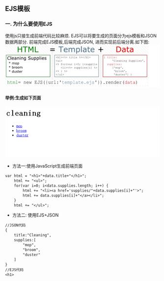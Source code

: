 ## EJS模板
### 一. 为什么要使用EJS
使用js只接生成前端代码比较麻烦. EJS可以将要生成的页面分为ejs模板和JSON数据两部分. 前端完成EJS模板,后端完成JSON, 进而实现前后端分离.如下图:
![](img/1.png)
#### 举例:生成如下页面
![](img/2.png)
- 方法一:使用JavaScript生成前端页面
```
var html = "<h1>"+data.title+"</h1>";
    html += "<ul>"; 
    for(var i=0; i<data.supplies.length; i++) {
        html += "<li><a href='supplies/"+data.supplies[i]+"'>";
        html += data.supplies[i]+"</a></li>"; 
    } 
    html += "</ul>";
```
- 方法二: 使用EJS+JSON
```
//JSON代码
{
    title:"Cleaning",
    supplies:[
        "mop",
        "broom",
        "duster"
    ]
}
//EJS代码
<h1>
```